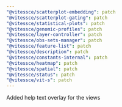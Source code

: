 ```yaml
---
"@vitessce/scatterplot-embedding": patch
"@vitessce/scatterplot-gating": patch
"@vitessce/statistical-plots": patch
"@vitessce/genomic-profiles": patch
"@vitessce/layer-controller": patch
"@vitessce/obs-sets-manager": patch
"@vitessce/feature-list": patch
"@vitessce/description": patch
"@vitessce/constants-internal": patch
"@vitessce/heatmap": patch
"@vitessce/spatial": patch
"@vitessce/status": patch
"@vitessce/vit-s": patch
---
```


Added help text overlay for the views
